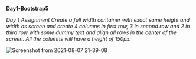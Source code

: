 __Day1-Bootstrap5__


_Day 1 Assignment Create a full width container with exact same height and width as screen and create 4 columns in first row, 3 in second row and 2 in third row with some dummy text and align all rows in the center of the screen. All the columns will have a height of 150px._

![Screenshot from 2021-08-07 21-39-08](https://user-images.githubusercontent.com/52309838/128606597-537a8d98-5094-4a13-bbbd-84d28c18fda1.png)
